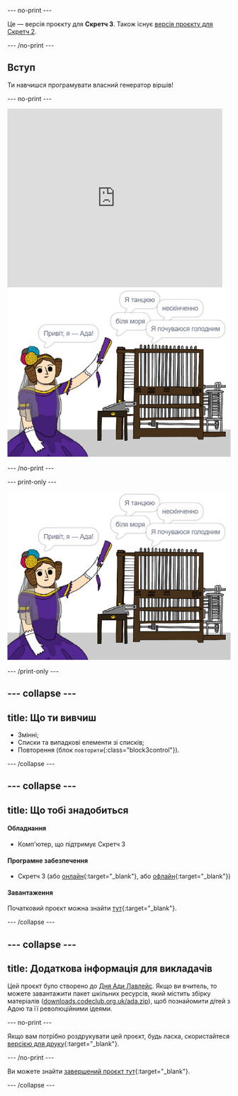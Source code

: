 --- no-print ---

Це — версія проєкту для **Скретч 3**. Також існує [версія проєкту для Скретч 2](https://projects.raspberrypi.org/uk-UA/projects/poetry-generator-scratch2).

--- /no-print ---

## Вступ

Ти навчишся програмувати власний генератор віршів!

--- no-print ---

<div class="scratch-preview">
  <iframe allowtransparency="true" width="485" height="402" src="https://scratch.mit.edu/projects/embed/382941134/?autostart=false" frameborder="0" scrolling="no"></iframe>
  <img src="images/poetry-final.png">
</div>

--- /no-print ---

--- print-only ---

![Знімок екрана гри](images/poetry-final.png)

--- /print-only ---

--- collapse ---
---
title: Що ти вивчиш
---

+ Змінні;
+ Списки та випадкові елементи зі списків;
+ Повторення (блок `повторити`{:class="block3control"}).

--- /collapse ---

--- collapse ---
---
title: Що тобі знадобиться
---

#### Обладнання

+ Комп'ютер, що підтримує Скретч 3

#### Програмне забезпечення

+ Скретч 3 (або [онлайн](https://rpf.io/scratchon){:target="_blank"}, або [офлайн](https://rpf.io/scratchoff){:target="_blank"})

#### Завантаження

Початковий проєкт можна знайти [тут](https://rpf.io/p/uk-UA/poetry-generator-go){:target="_blank"}.

--- /collapse ---

--- collapse ---
---
title: Додаткова інформація для викладачів
---

Цей проєкт було створено до [Дня Ади Лавлейс](https://findingada.com). Якщо ви вчитель, то можете завантажити пакет шкільних ресурсів, який містить збірку матеріалів ([downloads.codeclub.org.uk/ada.zip](http://downloads.codeclub.org.uk/ada.zip)), щоб познайомити дітей з Адою та її революційними ідеями.

--- no-print ---

Якщо вам потрібно роздрукувати цей проєкт, будь ласка, скористайтеся [версією для друку](https://projects.raspberrypi.org/uk-UA/projects/poetry-generator/print){:target="_blank"}.

--- /no-print ---

Ви можете знайти [завершений проєкт тут](https://rpf.io/p/uk-UA/poetry-generator-get){:target="_blank"}.

--- /collapse ---
